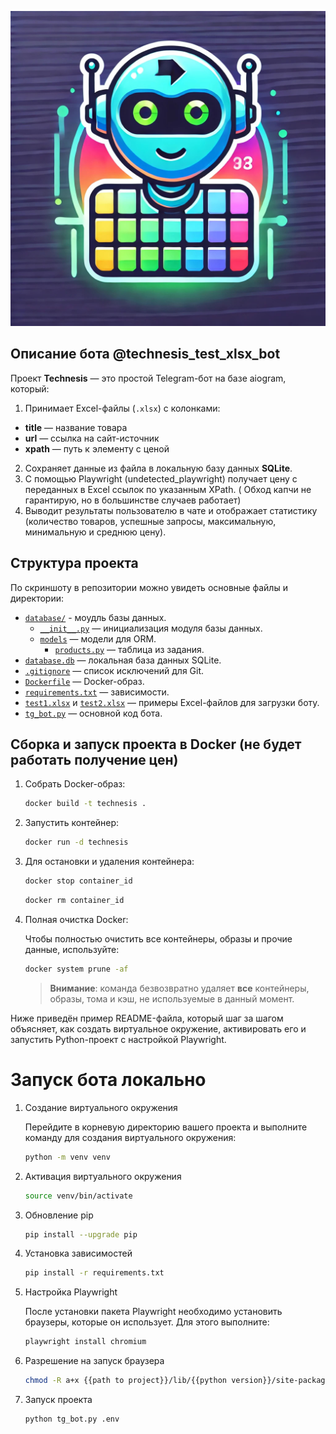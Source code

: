 ![Лого](logo.jpg)

## Описание бота @technesis_test_xlsx_bot

Проект **Technesis** — это простой Telegram-бот на базе aiogram, который:

1. Принимает Excel-файлы (`.xlsx`) с колонками:

- **title** — название товара
- **url** — ссылка на сайт-источник
- **xpath** — путь к элементу с ценой

2. Сохраняет данные из файла в локальную базу данных **SQLite**.
3. С помощью Playwright (undetected_playwright) получает цену с переданных в Excel ссылок по указанным XPath. (
   Обход капчи не гарантирую, но в большинстве случаев работает)
4. Выводит результаты пользователю в чате и отображает статистику (количество товаров, успешные запросы, максимальную,
   минимальную и среднюю цену).

## Структура проекта

По скриншоту в репозитории можно увидеть основные файлы и директории:

- [`database/`](./database/) - моудль базы данных.
  - [`__init__.py`](./database/__init__.py) — инициализация модуля базы данных.
  - [`models`](./database/models) — модели для ORM.
    - [`products.py`](./database/models/products.py) — таблица из задания.
- [`database.db`](./database.db) — локальная база данных SQLite.
- [`.gitignore`](./.gitignore) — список исключений для Git.
- [`Dockerfile`](./Dockerfile) — Docker-образ.
- [`requirements.txt`](./requirements.txt) — зависимости.
- [`test1.xlsx`](./test1.xlsx) и [`test2.xlsx`](./test2.xlsx) — примеры Excel-файлов для загрузки боту.
- [`tg_bot.py`](./tg_bot.py) — основной код бота.

## Сборка и запуск проекта в Docker (не будет работать получение цен)

1. Собрать Docker-образ:
   ```bash
   docker build -t technesis .
   ```
2. Запустить контейнер:
   ```bash
   docker run -d technesis
   ```

3. Для остановки и удаления контейнера:
   ```bash
   docker stop container_id
   ```
   ```bash
   docker rm container_id
   ```

4. Полная очистка Docker:

   Чтобы полностью очистить все контейнеры, образы и прочие данные, используйте:
    ```bash
    docker system prune -af
    ```

   > **Внимание**: команда безвозвратно удаляет **все** контейнеры, образы, тома и кэш, не используемые в данный момент.

Ниже приведён пример README-файла, который шаг за шагом объясняет, как создать виртуальное окружение, активировать его и
запустить Python-проект с настройкой Playwright.

# Запуск бота локально

1. Создание виртуального окружения

   Перейдите в корневую директорию вашего проекта и выполните команду для создания виртуального окружения:
    ```bash
    python -m venv venv
    ```

2. Активация виртуального окружения
    ```bash
    source venv/bin/activate
    ```

3. Обновление pip
    ```bash
    pip install --upgrade pip
    ```

4. Установка зависимостей

    ```bash
    pip install -r requirements.txt
    ```

5. Настройка Playwright

   После установки пакета Playwright необходимо установить браузеры, которые он использует. Для этого выполните:
    ```bash
    playwright install chromium
    ```

6. Разрешение на запуск браузера

    ```bash
    chmod -R a+x {{path to project}}/lib/{{python version}}/site-packages/undetected_playwright/driver
    ```

7. Запуск проекта

    ```bash
    python tg_bot.py .env
    ```